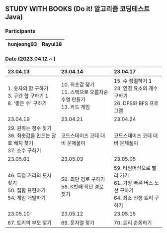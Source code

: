 ## STUDY WITH BOOKS (Do it! 알고리즘 코딩테스트 Java)

### Participants

| hunjeong93 | Rayul18 |
| :-----: | :-----: |

### Date (2023.04.12 ~ )

|23.04.13|23.04.14|23.04.17|
|:----|:----|:----|
|1. 숫자의 합 구하기<br/> 3. 구간 합 구하기 1<br/>8. '좋은 수' 구하기<br/> |10. 최솟값 찾기 <br/> 11. 스택으로 오름차순 수열 만들기 <br/>13. 카드 게임|15. 수 정렬하기 1<br/>23. 연결 요소의 개수 구하기 <br/> 26. DFS와 BFS 프로그램| <br/>
|23.04.19|23.04.21|23.04.24|
|29. 원하는 정수 찾기 <br/> 36. 최솟값을 만드는 괄호 배치 찾기 <br/> 37. 소수 구하기|코드스테이츠 코테 대비 문제풀이 | 코드스테이츠 코테 대비 문제풀이|
|23.05.01|23.05.03|23.05.05|
|46. 특정 거리의 도시 찾기 <br/> 50. 집합 표현하기 <br/> 54. 게임 개발하기|56. 최단 경로 구하기 <br/> 58. K번째 최단 경로 찾기 | 59. 타임머신으로 빨리 가기 <br/> 61. 가장 빠른 버스 노선 구하기 <br/> 64. 최소 신장 트리 구하기 |
|23.05.10|23.05.12|23.05.15|
|67. 트리의 부모 찾기 | 69. 문자열 찾기 | 70. 트리 순회하기 |
